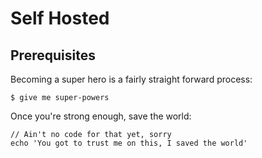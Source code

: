 # Self Hosted

## Prerequisites

Becoming a super hero is a fairly straight forward process:

```
$ give me super-powers
```



Once you're strong enough, save the world:

```
// Ain't no code for that yet, sorry
echo 'You got to trust me on this, I saved the world'
```
